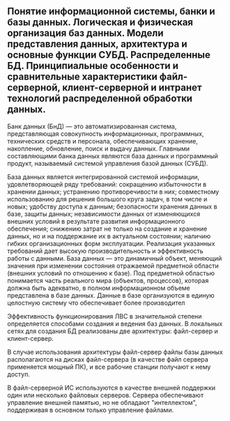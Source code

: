 ## Понятие информационной системы, банки и базы данных. Логическая и физическая организация баз данных. Модели представления данных, архитектура и основные функции СУБД. Распределенные БД. Принципиальные особенности и сравнительные характеристики файл-серверной, клиент-серверной и интранет технологий распределенной обработки данных.

Банк данных (БнД) — это автоматизированная система, представляющая совокупность информационных, программных, технических средств и персонала, обеспечивающих хранение, накопление, обновление, поиск и выдачу данных. Главными составляющими банка данных являются база данных и программный продукт, называемый системой управления базой данных (СУБД).

База данных является интегрированной системой информации, удовлетворяющей ряду требований:
сокращению избыточности в хранении данных;
устранению противоречивости в них;
совместному использованию для решения большого круга задач, в том числе и новых;
удобству доступа к данным;
безопасности хранения данных в базе, защиты данных;
независимости данных от изменяющихся внешних условий в результате развития информационного обеспечения;
снижению затрат не только на создание и хранение данных, но и на поддержание их в актуальном состоянии;
наличию гибких организационных форм эксплуатации.
Реализация указанных требований дает высокую производительность и эффективность работы с данными.
База данных — это динамичный объект, меняющий значения при изменении состояния отражаемой предметной области (внешних условий по отношению к базе). Под предметной областью понимается часть реального мира (объектов, процессов), которая должна быть адекватно, в полном информационном объеме представлена в базе данных. Данные в базе организуются в единую целостную систему что обеспечивает более производител


Эффективность функционирования ЛВС в значительной степени определяется способами создания и ведения баз данных. В локальных сетях для создания БД реализованы две архитектуры: файл-сервер и клиент-сервер.

В случае использования архитектуры файл-сервер файлы базы данных располагаются на дисках файл-сервера (в качестве файл сервера применяется мощный ПК), и все рабочие станции получают к нему доступ.

В файл-серверной ИС используются в качестве внешней поддержки один или несколько файловых серверов. Сервера обеспечивают управление внешней памятью, но не обладают "интеллектом", поддерживая в основном только управление файлами.